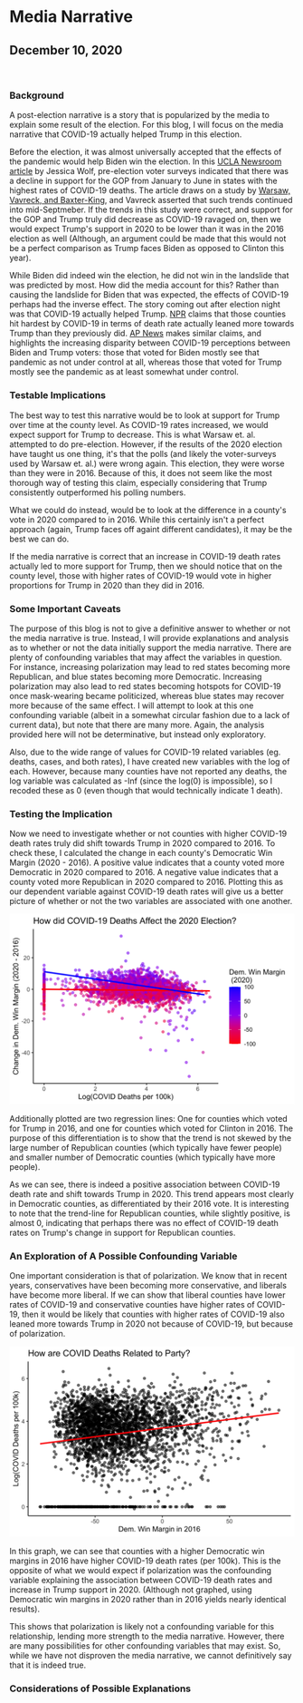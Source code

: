 # Media Narrative

## December 10, 2020

<br>

### Background

A post-election narrative is a story that is popularized by the media to explain some result of the election. For this blog, I will focus on the media narrative that COVID-19 actually helped Trump in this election.

Before the election, it was almost universally accepted that the effects of the pandemic would help Biden win the election. In this [UCLA Newsroom article](https://newsroom.ucla.edu/releases/covid-19-death-rates-election-voting) by Jessica Wolf, pre-election voter surveys indicated that there was a decline in support for the GOP from January to June in states with the highest rates of COVID-19 deaths. The article draws on a study by [Warsaw, Vavreck, and Baxter-King](https://advances.sciencemag.org/content/6/44/eabd8564/tab-pdf), and Vavreck asserted that such trends continued into mid-Septmeber. If the trends in this study were correct, and support for the GOP and Trump truly did decrease as COVID-19 ravaged on, then we would expect Trump's support in 2020 to be lower than it was in the 2016 election as well (Although, an argument could be made that this would not be a perfect comparison as Trump faces Biden as opposed to Clinton this year).

While Biden did indeed win the election, he did not win in the landslide that was predicted by most. How did the media account for this? Rather than causing the landslide for Biden that was expected, the effects of COVID-19 perhaps had the inverse effect. The story coming out after election night was that COVID-19 actually helped Trump. [NPR](https://www.npr.org/sections/health-shots/2020/11/06/930897912/many-places-hard-hit-by-covid-19-leaned-more-toward-trump-in-2020-than-2016) claims that those counties hit hardest by COVID-19 in terms of death rate actually leaned more towards Trump than they previously did. [AP News](https://apnews.com/article/counties-worst-virus-surges-voted-trump-d671a483534024b5486715da6edb6ebf) makes similar claims, and highlights the increasing disparity between COVID-19 perceptions between Biden and Trump voters: those that voted for Biden mostly see that pandemic as not under control at all, whereas those that voted for Trump mostly see the pandemic as at least somewhat under control.

### Testable Implications

The best way to test this narrative would be to look at support for Trump over time at the county level. As COVID-19 rates increased, we would expect support for Trump to decrease. This is what Warsaw et. al. attempted to do pre-election. However, if the results of the 2020 election have taught us one thing, it's that the polls (and likely the voter-surveys used by Warsaw et. al.) were wrong again. This election, they were worse than they were in 2016. Because of this, it does not seem like the most thorough way of testing this claim, especially considering that Trump consistently outperformed his polling numbers.

What we could do instead, would be to look at the difference in a county's vote in 2020 compared to in 2016. While this certainly isn't a perfect approach (again, Trump faces off againt different candidates), it may be the best we can do.

If the media narrative is correct that an increase in COVID-19 death rates actually led to more support for Trump, then we should notice that on the county level, those with higher rates of COVID-19 would vote in higher proportions for Trump in 2020 than they did in 2016.

### Some Important Caveats

The purpose of this blog is not to give a definitive answer to whether or not the media narrative is true. Instead, I will provide explanations and analysis as to whether or not the data initially support the media narrative. There are plenty of confounding variables that may affect the variables in question. For instance, increasing polarization may lead to red states becoming more Republican, and blue states becoming more Democratic. Increasing polarization may also lead to red states becoming hotspots for COVID-19 once mask-wearing became politicized, whereas blue states may recover more because of the same effect. I will attempt to look at this one confounding variable (albeit in a somewhat circular fashion due to a lack of current data), but note that there are many more. Again, the analysis provided here will not be determinative, but instead only exploratory.

Also, due to the wide range of values for COVID-19 related variables (eg. deaths, cases, and both rates), I have created new variables with the log of each. However, because many counties have not reported any deaths, the log variable was calculated as -Inf (since the log(0) is impossible), so I recoded these as 0 (even though that would technically indicate 1 death).

### Testing the Implication

Now we need to investigate whether or not counties with higher COVID-19 death rates truly did shift towards Trump in 2020 compared to 2016. To check these, I calculated the change in each county's Democratic Win Margin (2020 - 2016). A positive value indicates that a county voted more Democratic in 2020 compared to 2016. A negative value indicates that a county voted more Republican in 2020 compared to 2016. Plotting this as our dependent variable against COVID-19 death rates will give us a better picture of whether or not the two variables are associated with one another.

![COVID vs Shift](../figures/Narrative_byparty.png)

Additionally plotted are two regression lines: One for counties which voted for Trump in 2016, and one for counties which voted for Clinton in 2016. The purpose of this differentiation is to show that the trend is not skewed by the large number of Republican counties (which typically have fewer people) and smaller number of Democratic counties (which typically have more people).

As we can see, there is indeed a positive association between COVID-19 death rate and shift towards Trump in 2020. This trend appears most clearly in Democratic counties, as differentiated by their 2016 vote. It is interesting to note that the trend-line for Republican counties, while slightly positive, is almost 0, indicating that perhaps there was no effect of COVID-19 death rates on Trump's change in support for Republican counties.

### An Exploration of A Possible Confounding Variable

One important consideration is that of polarization. We know that in recent years, conservatives have been becoming more conservative, and liberals have become more liberal. If we can show that liberal counties have lower rates of COVID-19 and conservative counties have higher rates of COVID-19, then it would be likely that counties with higher rates of COVID-19 also leaned more towards Trump in 2020 not because of COVID-19, but because of polarization.

![COVID vs Party](../figures/Narrative_deaths_party.png)

In this graph, we can see that counties with a higher Democratic win margins in 2016 have higher COVID-19 death rates (per 100k). This is the opposite of what we would expect if polarization was the confounding variable explaining the association between COVID-19 death rates and increase in Trump support in 2020. (Although not graphed, using Democratic win margins in 2020 rather than in 2016 yields nearly identical results).

This shows that polarization is likely not a confounding variable for this relationship, lending more strength to the media narrative. However, there are many possibilities for other confounding variables that may exist. So, while we have not disproven the media narrative, we cannot definitively say that it is indeed true.

### Considerations of Possible Explanations



